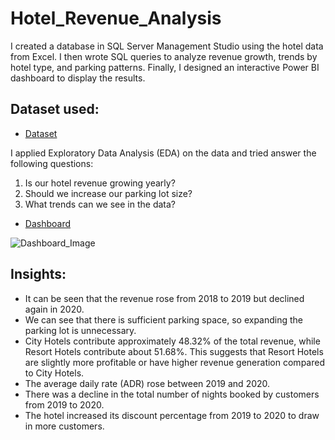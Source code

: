 # Hotel_Revenue_Analysis
I created a database in SQL Server Management Studio using the hotel data from Excel. I then wrote SQL queries to analyze revenue growth, trends by hotel type, and parking patterns. Finally, I designed an interactive Power BI dashboard to display the results.

## Dataset used:
- <a href="https://github.com/Ilaha-Habibova/Hotel_Revenue_Analysis/blob/main/hotel_revenue.xlsx">Dataset</a>

I applied Exploratory Data Analysis (EDA) on the data and tried answer the following questions:
1) Is our hotel revenue growing yearly?
2) Should we increase our parking lot size?
3) What trends can we see in the data?
   
- <a href="https://github.com/Ilaha-Habibova/Hotel_Revenue_Analysis/blob/main/Dashboard_Image.png">Dashboard</a>

![Dashboard_Image](https://github.com/user-attachments/assets/8d6a744f-fae5-414d-b3ea-c0e62c86e0af)

## Insights:
- It can be seen that the revenue rose from 2018 to 2019 but declined again in 2020.
- We can see that there is sufficient parking space, so expanding the parking lot is unnecessary.
- City Hotels contribute approximately 48.32% of the total revenue, while Resort Hotels contribute about 51.68%. This suggests that Resort Hotels are slightly more profitable or have higher revenue generation compared to City Hotels.
- The average daily rate (ADR) rose between 2019 and 2020.
- There was a decline in the total number of nights booked by customers from 2019 to 2020.
- The hotel increased its discount percentage from 2019 to 2020 to draw in more customers.
